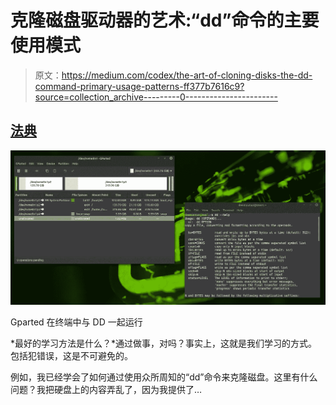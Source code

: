 # 克隆磁盘驱动器的艺术:“dd”命令的主要使用模式

> 原文：<https://medium.com/codex/the-art-of-cloning-disks-the-dd-command-primary-usage-patterns-ff377b7616c9?source=collection_archive---------0----------------------->

## [法典](http://medium.com/codex)

![](img/4fcfbc70920171600a4deb4471bfcbb2.png)

Gparted 在终端中与 DD 一起运行

*最好的学习方法是什么？*通过做事，对吗？事实上，这就是我们学习的方式。包括犯错误，这是不可避免的。

例如，我已经学会了如何通过使用众所周知的“dd”命令来克隆磁盘。这里有什么问题？我把硬盘上的内容弄乱了，因为我提供了…